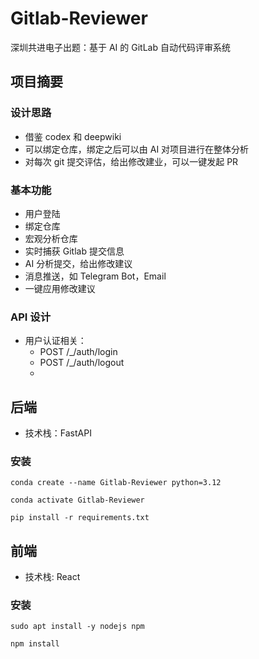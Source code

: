 # Gitlab-Reviewer
深圳共进电子出题：基于 AI 的 GitLab 自动代码评审系统
## 项目摘要

### 设计思路
- 借鉴 codex 和 deepwiki
- 可以绑定仓库，绑定之后可以由 AI 对项目进行在整体分析
- 对每次 git 提交评估，给出修改建业，可以一键发起 PR

### 基本功能
- 用户登陆
- 绑定仓库
- 宏观分析仓库
- 实时捕获 Gitlab 提交信息
- AI 分析提交，给出修改建议
- 消息推送，如 Telegram Bot，Email
- 一键应用修改建议

### API 设计
- 用户认证相关：
    - POST /_/auth/login
    - POST /_/auth/logout
    - 

## 后端
- 技术栈：FastAPI
### 安装
```
conda create --name Gitlab-Reviewer python=3.12
```
```
conda activate Gitlab-Reviewer
```
```
pip install -r requirements.txt
```

## 前端
- 技术栈: React
### 安装
```
sudo apt install -y nodejs npm
```
```
npm install
```